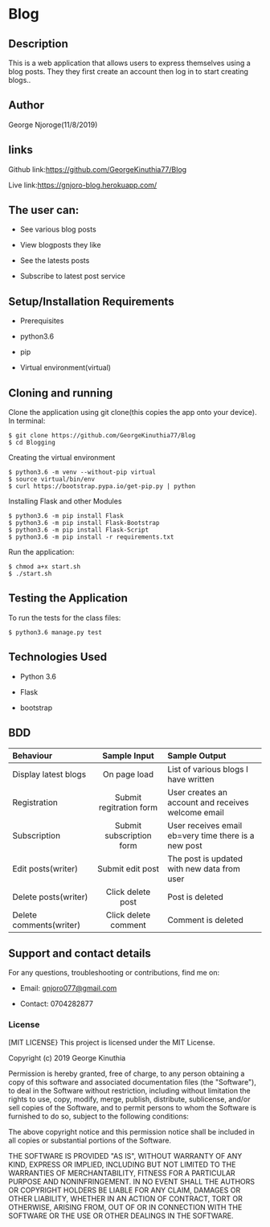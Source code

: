 # Blog

## Description
This is a web application that allows users to express themselves using a blog posts. They they first create an account then log in to start creating blogs..
## Author
George Njoroge(11/8/2019)

## links
Github link:https://github.com/GeorgeKinuthia77/Blog

Live link:https://gnjoro-blog.herokuapp.com/

## The user can:

* See various blog posts

* View blogposts they like

* See the latests posts

* Subscribe to latest post service

## Setup/Installation Requirements

* Prerequisites

* python3.6

* pip

* Virtual environment(virtual)

## Cloning and running
Clone the application using git clone(this copies the app onto your device). In terminal:

    $ git clone https://github.com/GeorgeKinuthia77/Blog
    $ cd Blogging
Creating the virtual environment

    $ python3.6 -m venv --without-pip virtual
    $ source virtual/bin/env
    $ curl https://bootstrap.pypa.io/get-pip.py | python
Installing Flask and other Modules

    $ python3.6 -m pip install Flask
    $ python3.6 -m pip install Flask-Bootstrap
    $ python3.6 -m pip install Flask-Script
    $ python3.6 -m pip install -r requirements.txt
Run the application:

    $ chmod a+x start.sh
    $ ./start.sh

## Testing the Application
To run the tests for the class files:

    $ python3.6 manage.py test

## Technologies Used

* Python 3.6

* Flask

* bootstrap

## BDD

| Behaviour |  Sample Input | Sample Output |
| :---------------- | :---------------: | :------------------ |
| Display latest blogs | On page load | List of various blogs I have written |
| Registration | Submit regitration form | User creates an account and receives welcome email |
| Subscription | Submit subscription form| User receives email eb=very time there is a new post|
| Edit posts(writer) | Submit edit post | The post is updated with new data from user |
| Delete posts(writer) | Click delete post | Post is deleted |
| Delete comments(writer) | Click delete comment | Comment is deleted |


## Support and contact details
For any questions, troubleshooting or contributions,  find me on:
* Email: gnjoro077@gmail.com

* Contact: 0704282877

### License

[MIT LICENSE}
This project is licensed under the MIT License.

Copyright (c) 2019 George Kinuthia

Permission is hereby granted, free of charge, to any person obtaining a copy
of this software and associated documentation files (the "Software"), to deal
in the Software without restriction, including without limitation the rights
to use, copy, modify, merge, publish, distribute, sublicense, and/or sell
copies of the Software, and to permit persons to whom the Software is
furnished to do so, subject to the following conditions:

The above copyright notice and this permission notice shall be included in all
copies or substantial portions of the Software.

THE SOFTWARE IS PROVIDED "AS IS", WITHOUT WARRANTY OF ANY KIND, EXPRESS OR
IMPLIED, INCLUDING BUT NOT LIMITED TO THE WARRANTIES OF MERCHANTABILITY,
FITNESS FOR A PARTICULAR PURPOSE AND NONINFRINGEMENT. IN NO EVENT SHALL THE
AUTHORS OR COPYRIGHT HOLDERS BE LIABLE FOR ANY CLAIM, DAMAGES OR OTHER
LIABILITY, WHETHER IN AN ACTION OF CONTRACT, TORT OR OTHERWISE, ARISING FROM,
OUT OF OR IN CONNECTION WITH THE SOFTWARE OR THE USE OR OTHER DEALINGS IN THE
SOFTWARE.
